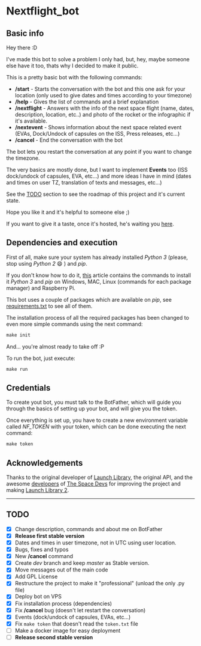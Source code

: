 # Nextflight_bot
## Basic info

Hey there :D

I've made this bot to solve a problem I only had, but, hey, maybe someone else have it too, thats why I decided to make it public.

This is a pretty basic bot with the following commands:
- **/start** - Starts the conversation with the bot and this one ask for your location (only used to give dates and times according to your timezone)
- **/help**  - Gives the list of commands and a brief explanation
- **/nextflight** - Answers with the info of the next space flight (name, dates, description, location, etc..) and photo of the rocket or the infographic if it's available.
- **/nextevent** - Shows information about the next space related event (EVAs, Dock/Undock of capsules on the ISS, Press releases, etc...)
- **/cancel** - End the conversation with the bot

The bot lets you restart the conversation at any point if you want to change the timezone.

The very basics are mostly done, but I want to implement **Events** too (ISS dock/undock of capsules, EVA, etc...) and more ideas I have in mind (dates and times on user TZ, translation of texts and messages, etc...)

See the [TODO](https://github.com/Charly98cma/Nextflight-bot#todo) section to see the roadmap of this project and it's current state.

Hope you like it and it's helpful to someone else  ;)

If you want to give it a taste, once it's hosted, he's waiting you [here](https://t.me/nextflight_bot).

## Dependencies and execution

First of all, make sure your system has already installed *Python 3* (please, stop using *Python 2* :smile: ) and *pip*.

If you don't know how to do it, [this](https://www.makeuseof.com/tag/install-pip-for-python/) article contains the commands to install it *Python 3* and *pip* on Windows, MAC, Linux (commands for each package manager) and Raspberry Pi.

This bot uses a couple of packages which are available on *pip*, see [requirements.txt](https://github.com/Charly98cma/Nextflight-bot/blob/master/requirements.txt) to see all of them.

The installation process of all the required packages has been changed to even more simple commands using the next command:

```makefile
make init
```

And... you're almost ready to take off :P

To run the bot, just execute:

```makefile
make run
```

## Credentials

To create yout bot, you must talk to the BotFather, which will guide you through the basics of setting up your bot, and will give you the token.

Once everything is set up, you have to create a new environment variable called *NF_TOKEN* with your token, which can be done executing the next command:

``` makefile
make token
```

## Acknowledgements

Thanks to the original developer of [Launch Library](https://launchlibrary.net/), the original API, and the awesome [developers](https://thespacedevs.com/about) of [The Space Devs](https://thespacedevs.com/) for improving the project and making [Launch Library 2](https://thespacedevs.com/llapi).

---

## TODO
- [x] Change description, commands and about me on BotFather
- [X] **Release first stable version**
- [x] Dates and times in user timezone, not in UTC using user location.
- [x] Bugs, fixes and typos
- [x] New **/cancel** command
- [X] Create *dev* branch and keep *master* as Stable version.
- [X] Move messages out of the main code
- [x] Add GPL License
- [x] Restructure the project to make it "professional" (unload the only .py file)
- [x] Deploy bot on VPS
- [x] Fix installation process (dependencies)
- [x] Fix **/cancel** bug (doesn't let restart the conversation)
- [x] Events (dock/undock of capsules, EVAs, etc...)
- [x] Fix `make token` that doesn't read the `token.txt` file
- [ ] Make a docker image for easy deployment
- [ ] **Release second stable version**
